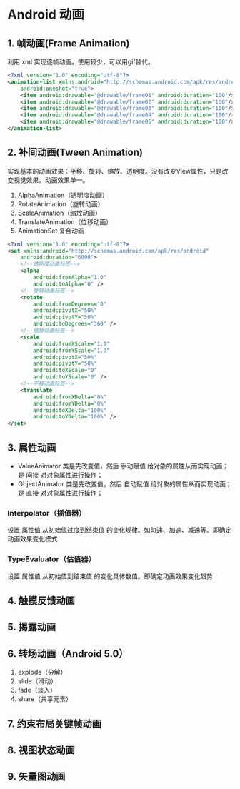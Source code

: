 # Android 动画

## 1. 帧动画(Frame Animation)

利用 xml 实现逐帧动画。使用较少，可以用gif替代。

```xml
<?xml version="1.0" encoding="utf-8"?>
<animation-list xmlns:android="http://schemas.android.com/apk/res/android"
    android:oneshot="true">
    <item android:drawable="@drawable/frame01" android:duration="100"/>
    <item android:drawable="@drawable/frame02" android:duration="100"/>
    <item android:drawable="@drawable/frame03" android:duration="100"/>
    <item android:drawable="@drawable/frame04" android:duration="100"/>
    <item android:drawable="@drawable/frame05" android:duration="100"/>
</animation-list>
```

## 2. 补间动画(Tween Animation)

实现基本的动画效果：平移、旋转、缩放、透明度。没有改变View属性，只是改变视觉效果。动画效果单一。

1. AlphaAnimation（透明度动画）
2. RotateAnimation（旋转动画）
3. ScaleAnimation（缩放动画）
4. TranslateAnimation（位移动画）
5. AnimationSet 复合动画

```xml
<?xml version="1.0" encoding="utf-8"?>
<set xmlns:android="http://schemas.android.com/apk/res/android"
    android:duration="6000">
    <!--透明度动画标签-->
    <alpha
        android:fromAlpha="1.0"
        android:toAlpha="0" />
    <!--旋转动画标签-->
    <rotate
        android:fromDegrees="0"
        android:pivotX="50%"
        android:pivotY="50%"
        android:toDegrees="360" />
    <!--缩放动画标签-->
    <scale
        android:fromXScale="1.0"
        android:fromYScale="1.0"
        android:pivotX="50%"
        android:pivotY="50%"
        android:toXScale="0"
        android:toYScale="0" />
    <!--平移动画标签-->
    <translate
        android:fromXDelta="0%"
        android:fromYDelta="0%"
        android:toXDelta="100%"
        android:toYDelta="100%" />
</set>
```

## 3. 属性动画

* ValueAnimator 类是先改变值，然后 手动赋值 给对象的属性从而实现动画；是 间接 对对象属性进行操作；
* ObjectAnimator 类是先改变值，然后 自动赋值 给对象的属性从而实现动画；是 直接 对对象属性进行操作；

### Interpolator（插值器）

设置 属性值 从初始值过度到结束值 的变化规律。如匀速、加速、减速等。即确定动画效果变化模式

### TypeEvaluator（估值器）

设置 属性值 从初始值到结束值 的变化具体数值。即确定动画效果变化趋势

## 4. 触摸反馈动画

## 5. 揭露动画

## 6. 转场动画（Android 5.0）

1. explode（分解）
2. slide（滑动）
3. fade（淡入）
4. share（共享元素）

## 7. 约束布局关键帧动画

## 8. 视图状态动画

## 9. 矢量图动画
